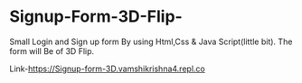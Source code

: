 # Signup-Form-3D-Flip-

Small Login and Sign up form By using Html,Css & Java Script(little bit).
The form will Be of 3D Flip.

Link-https://Signup-form-3D.vamshikrishna4.repl.co
